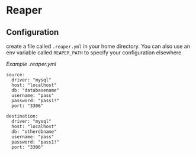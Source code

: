 # Reaper

## Configuration
create a file called `.reaper.yml` in your home directory. You can also use an env variable called `REAPER_PATH` to specify your configuration elsewhere. 

*Example .reaper.yml*
```
source:
  driver: "mysql"
  host: "localhost"
  db: "databasename"
  username: "pass"
  password: "pass1!"
  port: "3306"

destination:
  driver: "mysql"
  host: "localhost"
  db: "otherdbname"
  username: "pass"
  password: "pass1!"
  port: "3306"
```
